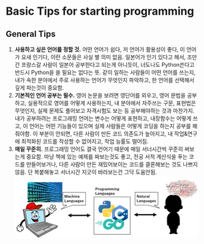 # Basic Tips for starting programming

## General Tips
1. __사용하고 싶은 언어를 정할 것.__ 어떤 언어가 쉽다, 저 언어가 활용성이 좋다, 이 언어가 요새 인기다, 이런 소문들은 사실 별 의미 없음. 일본어가 인기 있다고 해서, 조만간 프랑스갈 사람이 일본어 공부한다고 되는게 아니듯이, 너도나도 Python쓴다고 반드시 Python을 쓸 필요는 없다는 뜻. 같이 일하는 사람들이 어떤 언어를 쓰는지, 내가 속한 분야에서 주로 사용하는 언어가 무엇인지 파악하고, 한 언어를 선택해서 깊게 파는것이 중요함.
2. __기본적인 언어 공부는 필수.__ 영어 논문을 보려면 영단어를 외우고, 영어 문법을 공부하고, 실용적으로 영어를 어떻게 사용하는지, 내 분야에서 자주쓰는 구문, 표현법은 무엇인지, 실제 문제도 풀어보고 자격시험도 보는 등 공부해야하는 것과 마찬가지. 내가 공부하려는 프로그래밍 언어는 변수는 어떻게 표현하고, 내장함수는 어떻게 쓰고, 이 언어는 어떤 기능들이 있으며 실제 사람들은 어떻게 코딩을 하는지 공부를 해줘야함. 이 부분이 안되면, 다른 사람이 만든 코드 의존도가 높아지고, 내 작업&연구에 최적화된 코드를 작성할 수 없어지고, 작업 능률도 떨어짐.
3. __매일 꾸준히.__ 프로그래밍 언어도 결국 언어기 때문에 매일 서너시간씩 꾸준히 써보는게 중요함. 마냥 책에 있는 예제를 짜보는것도 좋고, 전공 서적 계산식을 푸는 코드를 만들어보거나, 다른 사람이 만든 재밌어보이는 코드를 클론해보는 것도 나쁘지 않음. 단 복붙해놓고 서너시간 지긋이 바라보는건 그닥 도움안됨.
![Communication with computer](img/a1.PNG)
